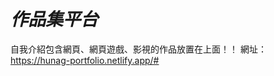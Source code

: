 # <Strong>_作品集平台_</Strong>
自我介紹包含網頁、網頁遊戲、影視的作品放置在上面！！
網址：https://hunag-portfolio.netlify.app/#
<br>
<br>


